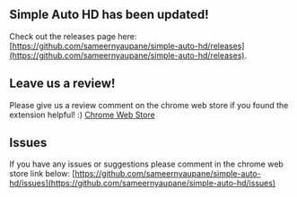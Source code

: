 ## Simple Auto HD has been updated!
Check out the releases page here: [https://github.com/sameernyaupane/simple-auto-hd/releases](https://github.com/sameernyaupane/simple-auto-hd/releases).

## Leave us a review!
Please give us a review comment on the chrome web store if you found the extension helpful! :)
[Chrome Web Store](https://chrome.google.com/webstore/detail/simple-auto-hd-open-sourc/jnofiabkigekemighcdaejlpgdhmbaog)

## Issues
If you have any issues or suggestions please comment in the chrome web store link below:
[https://github.com/sameernyaupane/simple-auto-hd/issues](https://github.com/sameernyaupane/simple-auto-hd/issues)
